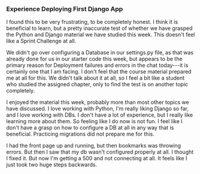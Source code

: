 ### Experience Deploying First Django App

I found this to be very frustrating, to be completely honest. I think it is beneficial to learn, but a pretty inaccurate test of whether we have grasped the Python and Django material we have studied this week. This doesn't feel like a Sprint Challenge at all.

We didn't go over configuring a Database in our settings.py file, as that was already done for us in our starter code this week, but appears to be the primary reason for Deployment failures and errors in the chat today---it is certainly one that I am facing. I don't feel that the course material prepared me at all for this. We didn't talk about it at all, so I feel a bit like a student who studied the assigned chapter, only to find the test is on another topic completely.

I enjoyed the material this week, probably more than most other topics we have discussed. I love working with Python, I'm really liking Django so far, and I love working with DBs. I don't have a lot of experience, but I really like learning more about them. So feeling like I do now is not fun. I feel like I don't have a grasp on how to configure a DB at all in any way that is beneficial. Practicing migrations did not prepare me for this.

I had the front page up and running, but then bookmarks was throwing errors. But then I saw that my db wasn't configured properly at all. I thought I fixed it. But now I'm getting a 500 and not connecting at all. It feels like I just took two huge steps backwards.